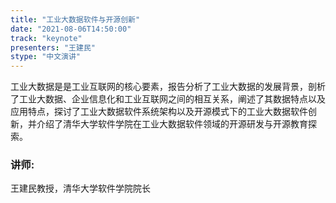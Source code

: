 ```yaml
---
title: "工业大数据软件与开源创新"
date: "2021-08-06T14:50:00"
track: "keynote"
presenters: "王建民"
stype: "中文演讲"
---
```

工业大数据是是工业互联网的核心要素，报告分析了工业大数据的发展背景，剖析了工业大数据、企业信息化和工业互联网之间的相互关系，阐述了其数据特点以及应用特点，探讨了工业大数据软件系统架构以及开源模式下的工业大数据软件创新，并介绍了清华大学软件学院在工业大数据软件领域的开源研发与开源教育探索。
### 讲师:
王建民教授，清华大学软件学院院长 
